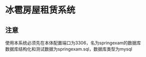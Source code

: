 # 冰雹房屋租赁系统

## 注意 ##
使用本系统必须先在本体配置端口为3306，名为springexam的数据库  
数据库结构化和测试数据为springexam.sql，数据库类型为mysql
